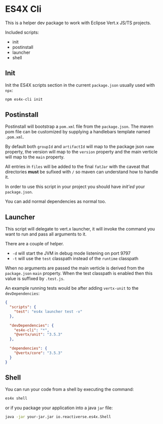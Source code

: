 # ES4X Cli

This is a helper dev package to work with Eclipse Vert.x JS/TS projects.

Included scripts:

* init
* postinstall
* launcher
* shell

## Init

Init the ES4X scripts section in the current `package.json` usually used with `npx`:

```bash
npm es4x-cli init
```

## Postinstall

Postinstall will bootstrap a `pom.xml` file from the `package.json`. The maven
pom file can be customized by supplying a handlebars template named
`.pom.xml`.

By default both `groupId` and `artifactId` will map to the package json
`name` property, the version will map to the `version` property and the
main verticle will map to the `main` property.

All entries in `files` will be added to the final `fatJar` with the caveat
that directories **must** be sufixed with `/` so maven can understand
how to handle it.

In order to use this script in your project you should have *init'ed* your
`package.json`.

You can add normal dependencies as normal too.

## Launcher

This script will delegate to vert.x launcher, it will invoke the command
you want to run and pass all arguments to it.

There are a couple of helper.

* `-d` will start the JVM in debug mode listening on port 9797
* `-t` will use the `test` classpath instead of the `runtime` classpath

When no arguments are passed the main verticle is derived from the
`package.json` `main` property. When the test classpath is enabled then
this value is suffixed by `.test.js`.


An example running tests would be after adding `vertx-unit` to the
`devDependencies`:

```json
{
  "scripts": {
    "test": "es4x launcher test -v"
  },
  
  "devDependencies": {
    "es4x-cli": "*",
    "@vertx/unit": "3.5.3"
  },
  
  "dependencies": {
    "@vertx/core": "3.5.3"
  }
}
```

## Shell

You can run your code from a shell by executing the command:

```sh
es4x shell
```

or if you package your application into a java `jar` file:

```bash
java -jar your-jar.jar io.reactiverse.es4x.Shell
```
